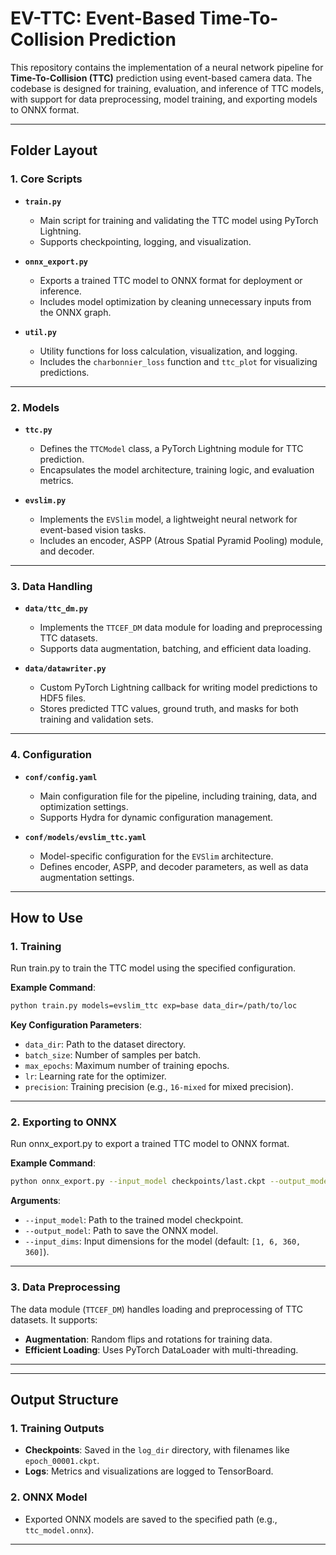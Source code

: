 # **EV-TTC: Event-Based Time-To-Collision Prediction**

This repository contains the implementation of a neural network pipeline for **Time-To-Collision (TTC)** prediction using event-based camera data. The codebase is designed for training, evaluation, and inference of TTC models, with support for data preprocessing, model training, and exporting models to ONNX format.

---

## **Folder Layout**

### **1. Core Scripts**
- **`train.py`**  
  - Main script for training and validating the TTC model using PyTorch Lightning.
  - Supports checkpointing, logging, and visualization.

- **`onnx_export.py`**  
  - Exports a trained TTC model to ONNX format for deployment or inference.
  - Includes model optimization by cleaning unnecessary inputs from the ONNX graph.

- **`util.py`**  
  - Utility functions for loss calculation, visualization, and logging.
  - Includes the `charbonnier_loss` function and `ttc_plot` for visualizing predictions.

---

### **2. Models**
- **`ttc.py`**  
  - Defines the `TTCModel` class, a PyTorch Lightning module for TTC prediction.
  - Encapsulates the model architecture, training logic, and evaluation metrics.

- **`evslim.py`**  
  - Implements the `EVSlim` model, a lightweight neural network for event-based vision tasks.
  - Includes an encoder, ASPP (Atrous Spatial Pyramid Pooling) module, and decoder.

---

### **3. Data Handling**
- **`data/ttc_dm.py`**  
  - Implements the `TTCEF_DM` data module for loading and preprocessing TTC datasets.
  - Supports data augmentation, batching, and efficient data loading.

- **`data/datawriter.py`**  
  - Custom PyTorch Lightning callback for writing model predictions to HDF5 files.
  - Stores predicted TTC values, ground truth, and masks for both training and validation sets.

---

### **4. Configuration**
- **`conf/config.yaml`**  
  - Main configuration file for the pipeline, including training, data, and optimization settings.
  - Supports Hydra for dynamic configuration management.

- **`conf/models/evslim_ttc.yaml`**  
  - Model-specific configuration for the `EVSlim` architecture.
  - Defines encoder, ASPP, and decoder parameters, as well as data augmentation settings.

---

## **How to Use**

### **1. Training**
Run train.py to train the TTC model using the specified configuration.

**Example Command**:
```bash
python train.py models=evslim_ttc exp=base data_dir=/path/to/loc
```

**Key Configuration Parameters**:
- `data_dir`: Path to the dataset directory.
- `batch_size`: Number of samples per batch.
- `max_epochs`: Maximum number of training epochs.
- `lr`: Learning rate for the optimizer.
- `precision`: Training precision (e.g., `16-mixed` for mixed precision).

---

### **2. Exporting to ONNX**
Run onnx_export.py to export a trained TTC model to ONNX format.

**Example Command**:
```bash
python onnx_export.py --input_model checkpoints/last.ckpt --output_model ttc_model.onnx
```

**Arguments**:
- `--input_model`: Path to the trained model checkpoint.
- `--output_model`: Path to save the ONNX model.
- `--input_dims`: Input dimensions for the model (default: `[1, 6, 360, 360]`).

---

### **3. Data Preprocessing**
The data module (`TTCEF_DM`) handles loading and preprocessing of TTC datasets. It supports:
- **Augmentation**: Random flips and rotations for training data.
- **Efficient Loading**: Uses PyTorch DataLoader with multi-threading.

---

---

## **Output Structure**

### **1. Training Outputs**
- **Checkpoints**: Saved in the `log_dir` directory, with filenames like `epoch_00001.ckpt`.
- **Logs**: Metrics and visualizations are logged to TensorBoard.

### **2. ONNX Model**
- Exported ONNX models are saved to the specified path (e.g., `ttc_model.onnx`).

---
